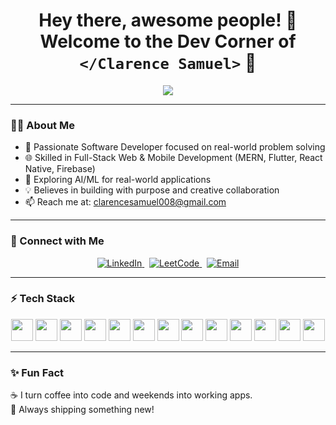 <h1 align="center">Hey there, awesome people! 👋<br>Welcome to the Dev Corner of <code>&lt;/Clarence Samuel&gt;</code> 🚀</h1>

<p align="center">
  <img src="https://readme-typing-svg.herokuapp.com?font=Fira+Code&size=22&duration=3000&pause=1000&color=00F7FF&center=true&vCenter=true&width=850&height=60&lines=👨‍💻+Full-Stack+Web+%26+App+Developer;💡+Passionate+about+AI,+Innovation,+and+Tech-for-Good;🚀+Let's+build+cool+stuff+together!" />
</p>

---

### 👨‍💻 About Me
<ul>
  <li>🚀 Passionate Software Developer focused on real-world problem solving</li>
  <li>🌐 Skilled in Full-Stack Web & Mobile Development (MERN, Flutter, React Native, Firebase)</li>
  <li>🤖 Exploring AI/ML for real-world applications</li>
  <li>💡 Believes in building with purpose and creative collaboration</li>
  <li>📫 Reach me at: <a href="mailto:clarencesamuel008@gmail.com">clarencesamuel008@gmail.com</a></li>
</ul>

---

### 🔗 Connect with Me

<p align="center">
  <a href="https://www.linkedin.com/in/clarence-samuel" target="_blank">
    <img src="https://img.shields.io/badge/LinkedIn-0A66C2?style=for-the-badge&logo=linkedin&logoColor=white" alt="LinkedIn" />
  </a>
  &nbsp;
  <a href="https://leetcode.com/clarence_samuel/" target="_blank">
    <img src="https://img.shields.io/badge/LeetCode-FFA116?style=for-the-badge&logo=leetcode&logoColor=black" alt="LeetCode" />
  </a>
  &nbsp;
  <a href="mailto:clarencesamuel008@gmail.com">
    <img src="https://img.shields.io/badge/Email-D14836?style=for-the-badge&logo=gmail&logoColor=white" alt="Email" />
  </a>
</p>

---

### ⚡ Tech Stack

<p align="center">
  <img src="https://cdn.jsdelivr.net/gh/devicons/devicon/icons/flutter/flutter-original.svg" width="35"/>
  <img src="https://cdn.jsdelivr.net/gh/devicons/devicon/icons/react/react-original.svg" width="35"/>
  <img src="https://cdn.jsdelivr.net/gh/devicons/devicon/icons/javascript/javascript-original.svg" width="35"/>
  <img src="https://cdn.jsdelivr.net/gh/devicons/devicon/icons/nodejs/nodejs-original.svg" width="35"/>
  <img src="https://cdn.jsdelivr.net/gh/devicons/devicon/icons/mongodb/mongodb-original.svg" width="35"/>
  <img src="https://cdn.jsdelivr.net/gh/devicons/devicon/icons/python/python-original.svg" width="35"/>
  <img src="https://cdn.jsdelivr.net/gh/devicons/devicon/icons/java/java-original.svg" width="35"/>
  <img src="https://cdn.jsdelivr.net/gh/devicons/devicon/icons/c/c-original.svg" width="35"/>
  <img src="https://cdn.jsdelivr.net/gh/devicons/devicon/icons/ruby/ruby-original.svg" width="35"/>
  <img src="https://cdn.jsdelivr.net/gh/devicons/devicon/icons/rails/rails-plain.svg" width="35"/>
  <img src="https://cdn.jsdelivr.net/gh/devicons/devicon/icons/firebase/firebase-plain.svg" width="35"/>
  <img src="https://cdn.jsdelivr.net/gh/devicons/devicon/icons/html5/html5-original.svg" width="35"/>
  <img src="https://cdn.jsdelivr.net/gh/devicons/devicon/icons/css3/css3-original.svg" width="35"/>
</p>

---

### ✨ Fun Fact  
☕ I turn coffee into code and weekends into working apps.  
🌱 Always shipping something new!
